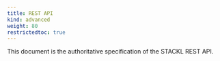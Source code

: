 ```yaml
---
title: REST API
kind: advanced
weight: 80
restrictedtoc: true
---
```


This document is the authoritative specification of the STACKL REST API.
